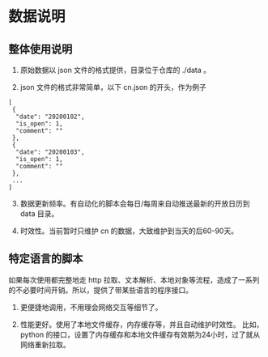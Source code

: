 # 数据说明


## 整体使用说明

1. 原始数据以 json 文件的格式提供，目录位于仓库的 ./data 。

2. json 文件的格式非常简单，以下 cn.json 的开头，作为例子
```
[
 {
  "date": "20200102",
  "is_open": 1,
  "comment": ""
 },
 {
  "date": "20200103",
  "is_open": 1,
  "comment": ""
 },
 ...
]

```

3. 数据更新频率。有自动化的脚本会每日/每周来自动推送最新的开放日历到 data 目录。

4. 时效性。当前暂时只维护 cn 的数据，大致维护到当天的后60-90天。


## 特定语言的脚本


如果每次使用都完整地走 http 拉取、文本解析、本地对象等流程，造成了一系列的不必要时间开销。所以，提供了带某些语言的程序接口。

1. 更便捷地调用，不用理会网络交互等细节了。

2. 性能更好。使用了本地文件缓存，内存缓存等，并且自动维护时效性。
   比如，python 的接口，设置了内存缓存和本地文件缓存有效期为24小时，过了就从网络重新拉取。
